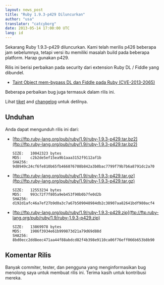 ```yaml
---
layout: news_post
title: "Ruby 1.9.3-p429 Diluncurkan"
author: "usa"
translator: "catcyborg"
date: 2013-05-14 17:00:00 UTC
lang: id
---
```


Sekarang Ruby 1.9.3-p429 diluncurkan.
Kami telah merilis p426 beberapa jam sebelumnya, tetapi versi itu memiliki
masalah build pada beberapa platform. Harap gunakan p429.

Rilis ini berisi perbaikan pada security dari extension Ruby DL / Fiddle yang dibundel.

* [Taint Object mem-bypass DL dan Fiddle pada Ruby
  (CVE-2013-2065)](/id/news/2013/05/14/taint-bypass-dl-fiddle-cve-2013-2065/)

Beberapa perbaikan bug juga termasuk dalam rilis ini.

Lihat [tiket](https://bugs.ruby-lang.org/projects/ruby-193/issues?set_filter=1&amp;status_id=5) and [changelog](http://svn.ruby-lang.org/repos/ruby/tags/v1_9_3_429/ChangeLog) untuk detilnya.

## Unduhan

Anda dapat mengunduh rilis ini dari:

* [ftp://ftp.ruby-lang.org/pub/ruby/1.9/ruby-1.9.3-p429.tar.bz2](ftp://ftp.ruby-lang.org/pub/ruby/1.9/ruby-1.9.3-p429.tar.bz2)

      SIZE:   10042323 bytes
      MD5:    c2b2de5ef15ea9b1aaa3152f9112af1b
      SHA256: 9d8949c24cf6fe810b65fb466076708b842a3b0bac7799f79b7b6a8791dc2a70

* [ftp://ftp.ruby-lang.org/pub/ruby/1.9/ruby-1.9.3-p429.tar.gz](ftp://ftp.ruby-lang.org/pub/ruby/1.9/ruby-1.9.3-p429.tar.gz)

      SIZE:   12553234 bytes
      MD5:    993c72f7f805a9eb453f90b0b7fe0d2b
      SHA256: d192d1afc46a7ef27b9d0a3c7a67b509048984db2c38907aa82641bdf980acf4

* [ftp://ftp.ruby-lang.org/pub/ruby/1.9/ruby-1.9.3-p429.zip](ftp://ftp.ruby-lang.org/pub/ruby/1.9/ruby-1.9.3-p429.zip)

      SIZE:   13869978 bytes
      MD5:    1986f3934e61b999873d21a79d69d88d
      SHA256: 8bd0ecc2dd8eec471aa44f88abdcd82f4b398e9110ca06f76eff066b653b8b90

## Komentar Rilis

Banyak commiter, tester, dan pengguna yang menginformasikan bug menolong saya untuk
membuat rilis ini. Terima kasih untuk kontribusi mereka.
